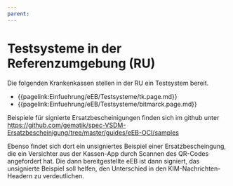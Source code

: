 ```yaml
---
parent:
---
```

# Testsysteme in der Referenzumgebung (RU)

Die folgenden Krankenkassen stellen in der RU ein Testsystem bereit.

* {{pagelink:Einfuehrung/eEB/Testsysteme/tk.page.md}}
* {{pagelink:Einfuehrung/eEB/Testsysteme/bitmarck.page.md}}

Beispiele für signierte Ersatzbescheinigungen finden sich im github unter https://github.com/gematik/spec-VSDM-Ersatzbescheinigung/tree/master/guides/eEB-OCI/samples

Ebenso findet sich dort ein unsigniertes Beispiel einer Ersatzbescheingung, die ein Versichter aus der Kassen-App durch Scannen des QR-Codes angefordert hat. Die dann bereitgestellte eEB ist dann signiert, das unsignierte Beispiel soll helfen, den Unterschied in den KIM-Nachrichten-Headern zu verdeutlichen.
